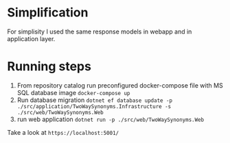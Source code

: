 # Simplification
For simplisity I used the same response models in webapp and in application layer.

# Running steps
1) From repository catalog run preconfigured docker-compose file with MS SQL database image ```docker-compose up```
2) Run database migration 
```dotnet ef database update -p ./src/application/TwoWaySynonyms.Infrastructure -s ./src/web/TwoWaySynonyms.Web```
3) run web application
```dotnet run -p ./src/web/TwoWaySynonyms.Web```

Take a look at ```https://localhost:5001/```
